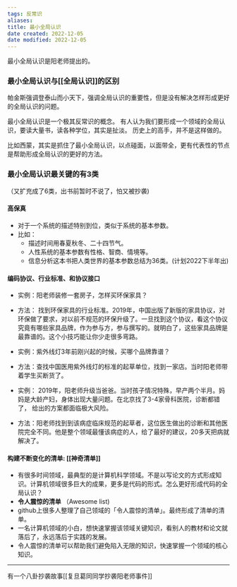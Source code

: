 ```yaml
---
tags: 反常识
aliases: 
title: 最小全局认识
date created: 2022-12-05
date modified: 2022-12-05
---
```


最小全局认识是阳老师提出的。 

### 最小全局认识与[[全局认识]]的区别

帕金斯强调登泰山而小天下，强调全局认识的重要性，但是没有解决怎样形成更好的全局认识的问题。

最小全局认识是一个极其反常识的概念。
有人认为我们要形成一个领域的全局认识，要读大量书，读各种学位，其实是扯淡。
历史上的高手，并不是这样做的。

比如西蒙，其实是抓住了最小全局认识，以点碰面，以面带全，更有代表性的节点是帮助形成全局认识的更好的方法。

### 最小全局认识最关键的有3类
（又扩充成了6类，出书前暂时不说了，怕又被抄袭)

#### 高保真

- 对于一个系统的描述特别到位，类似于系统的基本参数。
- 比如：
	- 描述时间用春夏秋冬、二十四节气。
	- 人性系统的基本参数有性格、智商、情境等。
	- 信息分析这本书把人类世界的基本参数总结为36类。(计划2022下半年出)

#### 编码协议、行业标准、和协议接口

- 实例：阳老师装修一套房子，怎样买环保家具？
- 方法： 找到环保家具的行业标准。2019年，中国出版了新版的家具协议，对环保做了要求，对以前不规范的环保升级了。一旦找到这个协议，看这个协议究竟有哪些家具品牌，作为参与方，参与撰写的。就明白了，这些家具品牌是最靠谱的。这个小技巧能让你少走很多弯路。

- 实例：紫外线灯3年前刚兴起的时候，买哪个品牌靠谱？
- 方法：查找中国医用紫外线灯的标准的起草单位，找到一家店。当时阳老师带着学生买断货了。

- 实例： 2019年，阳老师升级当爸爸。当时孩子情况特殊，早产两个半月。妈妈是大龄产妇，身体出现大量问题。在北京找了3-4家骨科医院，诊断都错了， 给出的方案都面临极大风险。 
- 方法：阳老师找到到该病症临床规范的起草者，这位医生做出的诊断和其他医院完全不同。他是整个领域最懂该病症的人，给了最好的建议，20多天把病就解决了。

#### 构建不断变化的清单: [[神奇清单]]
- 有很多时间领域，最典型的是计算机科学领域。不是以写论文的方式形成知识。计算机领域很多巨大的成果，更多是代码的形式。怎么更好形成代码的全局认识？
- **令人震惊的清单** （Awesome list)
- github上很多人整理了自己领域的「令人震惊的清单」。最终形成了清单的清单。
- 一名计算机领域的小白，想快速掌握该领域关键知识，看别人的教材和论文就落后了，永远落后于实践的发展。
- 令人震惊的清单可以帮助我们避免陷入无限的知识，快速掌握一个领域的核心知识。

---
有一个八卦抄袭故事[[复旦葛同同学抄袭阳老师事件]]